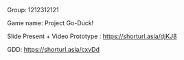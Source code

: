 Group: 1212312121

Game name: Project Go-Duck!

Slide Present + Video Prototype : https://shorturl.asia/djKJ8

GDD: https://shorturl.asia/cxvDd
